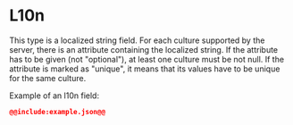 # L10n

This type is a localized string field. For each culture supported by the server, there is an attribute containing
the localized string. If the attribute has to be given (not "optional"), at least one culture must be not null. If
the attribute is marked as "unique", it means that its values have to be unique for the same culture.

Example of an l10n field:

~~~~json
@@include:example.json@@
~~~~

